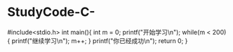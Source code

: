 # StudyCode-C-
#include<stdio.h>
int main(){
	int m = 0;
	printf("开始学习\n");
	while(m < 200){
		printf("继续学习\n");
		m++;
	}
	printf("你已经成功\n");
	return 0;
}
